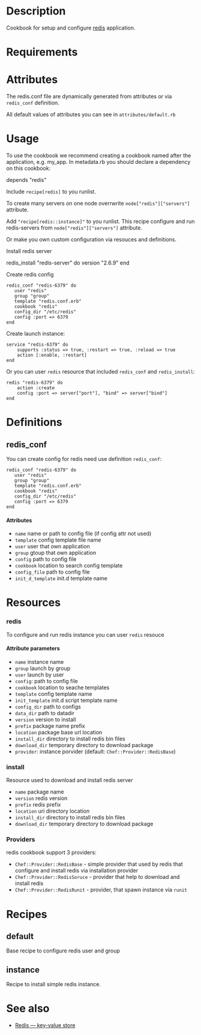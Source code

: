Description
===========

Cookbook for setup and configure [redis](http://redis.io) application.


Requirements
============


Attributes
==========

The redis.conf file are dynamically generated from attributes or via ``redis_conf`` definition.

All default values of attributes you can see in `attributes/default.rb`


Usage
=====
To use the cookbook we recommend creating a cookbook named after the application, e.g. my_app.
In metadata.rb you should declare a dependency on this cookbook:

depends "redis"

Include ``recipe[redis]`` to you runlist.

To create many servers on one node overrwrite `node["redis"]["servers"]` attribute.

Add ``"recipe[redis::instance]"`` to you runlist. This recipe configure and run redis-servers from `node["redis"]["servers"]` attribute.

Or make you own custom configuration via resouces and definitions.

Install redis server

  redis_install "redis-server" do
    version "2.6.9"
  end

Create redis config

    redis_conf "redis-6379" do
       user "redis"
       group "group"
       template "redis.conf.erb"
       cookbook "redis"
       config_dir "/etc/redis"
       config :port => 6379
    end

Create launch instance:

    service "redis-6379" do
        supports :status => true, :restart => true, :reload => true
        action [:enable, :restart]
    end

Or you can user `redis` resource that included `redis_conf` and `redis_install`:

    redis "redis-6379" do
        action :create
        config :port => server["port"], "bind" => server["bind"]
    end

Definitions
===========


redis_conf
----------

You can create config for redis need use definition ``redis_conf``:

    redis_conf "redis-6379" do
       user "redis"
       group "group"
       template "redis.conf.erb"
       cookbook "redis"
       config_dir "/etc/redis"
       config :port => 6379
    end

#### Attributes

- ``name`` name or path to config file (if config attr not used)
- ``template`` config template file name
- ``user`` user that own application
- ``group`` gtoup that own application
- ``config`` path to config file
- ``cookbook`` location to search config template
- ``config_file`` path to config file
- ``init_d_template`` init.d template name


Resources
=========

### redis

To configure and run redis instance you can user ``redis`` resouce

#### Attribute parameters

- ``name`` instance name
- ``group`` launch by group
- ``user`` launch by user
- ``config``: path to config file
- ``cookbook`` location to seache templates
- ``template`` config template name
- ``init_template`` init.d script template name
- ``config_dir`` path to configs
- ``data_dir`` path to datadir
- ``version`` version to install
- ``prefix`` package name prefix
- ``location`` package base url location
- ``install_dir`` directory to install redis bin files
- ``download_dir`` temporary directory to download package
- ``provider``: instance porvider (default: ``Chef::Provider::RedisBase``)

### install

Resource used to download and install redis server

- ``name`` package name
- ``version`` redis version
- ``prefix`` redis prefix
- ``location`` uri directory location
- ``install_dir`` directory to install redis bin files
- ``download_dir`` temporary directory to download package

### Providers

redis cookbook support 3 providers:

- ``Chef::Provider::RedisBase`` - simple provider that used by redis that configure and install redis via installation provider
- ``Chef::Provider::RedisSoruce`` - provider that help to download and install redis
- ``Chef::Provider::RedisRunit`` - provider, that spawn instance via ``runit``



Recipes
=======

default
-------

Base recipe to configure redis user and group

instance
--------

Recipe to install simple redis instance.


See also
========

- [Redis &mdash; key-value store](http://redis.io)